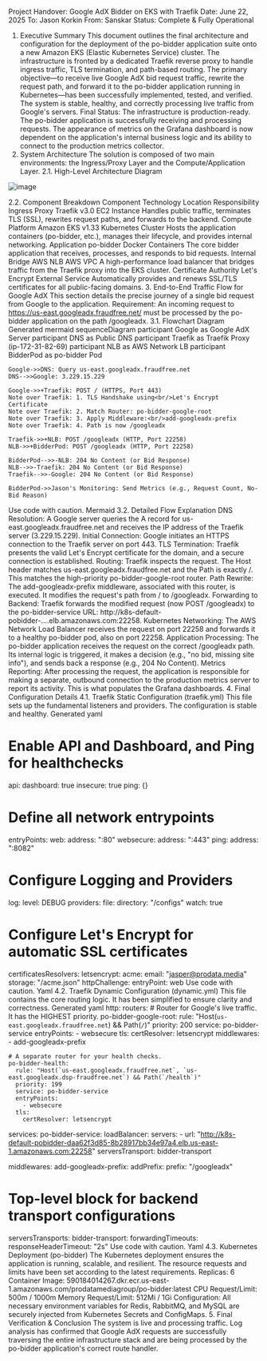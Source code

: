 Project Handover: Google AdX Bidder on EKS with Traefik
Date: June 22, 2025
To: Jason Korkin
From: Sanskar
Status: Complete & Fully Operational
1. Executive Summary
This document outlines the final architecture and configuration for the deployment of the po-bidder application suite onto a new Amazon EKS (Elastic Kubernetes Service) cluster. The infrastructure is fronted by a dedicated Traefik reverse proxy to handle ingress traffic, TLS termination, and path-based routing.
The primary objective—to receive live Google AdX bid request traffic, rewrite the request path, and forward it to the po-bidder application running in Kubernetes—has been successfully implemented, tested, and verified. The system is stable, healthy, and correctly processing live traffic from Google's servers.
Final Status: The infrastructure is production-ready. The po-bidder application is successfully receiving and processing requests. The appearance of metrics on the Grafana dashboard is now dependent on the application's internal business logic and its ability to connect to the production metrics collector.
2. System Architecture
The solution is composed of two main environments: the Ingress/Proxy Layer and the Compute/Application Layer.
2.1. High-Level Architecture Diagram

![image](https://github.com/user-attachments/assets/bdd04ddb-9264-42b6-b5f9-b543fe1f3c30)

2.2. Component Breakdown
Component	Technology	Location	Responsibility
Ingress Proxy	Traefik v3.0	EC2 Instance	Handles public traffic, terminates TLS (SSL), rewrites request paths, and forwards to the backend.
Compute Platform	Amazon EKS v1.33	Kubernetes Cluster	Hosts the application containers (po-bidder, etc.), manages their lifecycle, and provides internal networking.
Application	po-bidder	Docker Containers	The core bidder application that receives, processes, and responds to bid requests.
Internal Bridge	AWS NLB	AWS VPC	A high-performance load balancer that bridges traffic from the Traefik proxy into the EKS cluster.
Certificate Authority	Let's Encrypt	External Service	Automatically provides and renews SSL/TLS certificates for all public-facing domains.
3. End-to-End Traffic Flow for Google AdX
This section details the precise journey of a single bid request from Google to the application.
Requirement: An incoming request to https://us-east.googleadx.fraudfree.net/ must be processed by the po-bidder application on the path /googleadx.
3.1. Flowchart Diagram
Generated mermaid
sequenceDiagram
    participant Google as Google AdX Server
    participant DNS as Public DNS
    participant Traefik as Traefik Proxy<br>(ip-172-31-82-69)
    participant NLB as AWS Network LB
    participant BidderPod as po-bidder Pod

    Google->>DNS: Query us-east.googleadx.fraudfree.net
    DNS-->>Google: 3.229.15.229
    
    Google->>+Traefik: POST / (HTTPS, Port 443)
    Note over Traefik: 1. TLS Handshake using<br/>Let's Encrypt Certificate
    Note over Traefik: 2. Match Router: po-bidder-google-root
    Note over Traefik: 3. Apply Middleware:<br/>add-googleadx-prefix
    Note over Traefik: 4. Path is now /googleadx
    
    Traefik->>+NLB: POST /googleadx (HTTP, Port 22258)
    NLB->>+BidderPod: POST /googleadx (HTTP, Port 22258)
    
    BidderPod-->>-NLB: 204 No Content (or Bid Response)
    NLB-->>-Traefik: 204 No Content (or Bid Response)
    Traefik-->>-Google: 204 No Content (or Bid Response)
    
    BidderPod->>Jason's Monitoring: Send Metrics (e.g., Request Count, No-Bid Reason)
Use code with caution.
Mermaid
3.2. Detailed Flow Explanation
DNS Resolution: A Google server queries the A record for us-east.googleadx.fraudfree.net and receives the IP address of the Traefik server (3.229.15.229).
Initial Connection: Google initiates an HTTPS connection to the Traefik server on port 443.
TLS Termination: Traefik presents the valid Let's Encrypt certificate for the domain, and a secure connection is established.
Routing: Traefik inspects the request. The Host header matches us-east.googleadx.fraudfree.net and the Path is exactly /. This matches the high-priority po-bidder-google-root router.
Path Rewrite: The add-googleadx-prefix middleware, associated with this router, is executed. It modifies the request's path from / to /googleadx.
Forwarding to Backend: Traefik forwards the modified request (now POST /googleadx) to the po-bidder-service URL: http://k8s-default-pobidder-....elb.amazonaws.com:22258.
Kubernetes Networking: The AWS Network Load Balancer receives the request on port 22258 and forwards it to a healthy po-bidder pod, also on port 22258.
Application Processing: The po-bidder application receives the request on the correct /googleadx path. Its internal logic is triggered, it makes a decision (e.g., "no bid, missing site info"), and sends back a response (e.g., 204 No Content).
Metrics Reporting: After processing the request, the application is responsible for making a separate, outbound connection to the production metrics server to report its activity. This is what populates the Grafana dashboards.
4. Final Configuration Details
4.1. Traefik Static Configuration (traefik.yml)
This file sets up the fundamental listeners and providers. The configuration is stable and healthy.
Generated yaml
# Enable API and Dashboard, and Ping for healthchecks
api:
  dashboard: true
  insecure: true
ping: {}

# Define all network entrypoints
entryPoints:
  web:
    address: ":80"
  websecure:
    address: ":443"
  ping:
    address: ":8082"

# Configure Logging and Providers
log:
  level: DEBUG
providers:
  file:
    directory: "/configs"
    watch: true

# Configure Let's Encrypt for automatic SSL certificates
certificatesResolvers:
  letsencrypt:
    acme:
      email: "jasper@prodata.media"
      storage: "/acme.json"
      httpChallenge:
        entryPoint: web
Use code with caution.
Yaml
4.2. Traefik Dynamic Configuration (dynamic.yml)
This file contains the core routing logic. It has been simplified to ensure clarity and correctness.
Generated yaml
http:
  routers:
    # Router for Google's live traffic. It has the HIGHEST priority.
    po-bidder-google-root:
      rule: "Host(`us-east.googleadx.fraudfree.net`) && Path(`/`)"
      priority: 200
      service: po-bidder-service
      entryPoints:
        - websecure
      tls:
        certResolver: letsencrypt
      middlewares:
        - add-googleadx-prefix

    # A separate router for your health checks.
    po-bidder-health:
      rule: "Host(`us-east.googleadx.fraudfree.net`, `us-east.googleadx.dsp-fraudfree.net`) && Path(`/health`)"
      priority: 199
      service: po-bidder-service
      entryPoints:
        - websecure
      tls:
        certResolver: letsencrypt

  services:
    po-bidder-service:
      loadBalancer:
        servers:
          - url: "http://k8s-default-pobidder-daa62f3d85-8b28917bb34e97a4.elb.us-east-1.amazonaws.com:22258"
        serversTransport: bidder-transport

  middlewares:
    add-googleadx-prefix:
      addPrefix:
        prefix: "/googleadx"

# Top-level block for backend transport configurations
serversTransports:
  bidder-transport:
    forwardingTimeouts:
      responseHeaderTimeout: "2s"
Use code with caution.
Yaml
4.3. Kubernetes Deployment (po-bidder)
The Kubernetes deployment ensures the application is running, scalable, and resilient. The resource requests and limits have been set according to the latest requirements.
Replicas: 6
Container Image: 590184014267.dkr.ecr.us-east-1.amazonaws.com/prodatamediagroup/po-bidder:latest
CPU Request/Limit: 500m / 1000m
Memory Request/Limit: 512Mi / 1Gi
Configuration: All necessary environment variables for Redis, RabbitMQ, and MySQL are securely injected from Kubernetes Secrets and ConfigMaps.
5. Final Verification & Conclusion
The system is live and processing traffic. Log analysis has confirmed that Google AdX requests are successfully traversing the entire infrastructure stack and are being processed by the po-bidder application's correct route handler.
